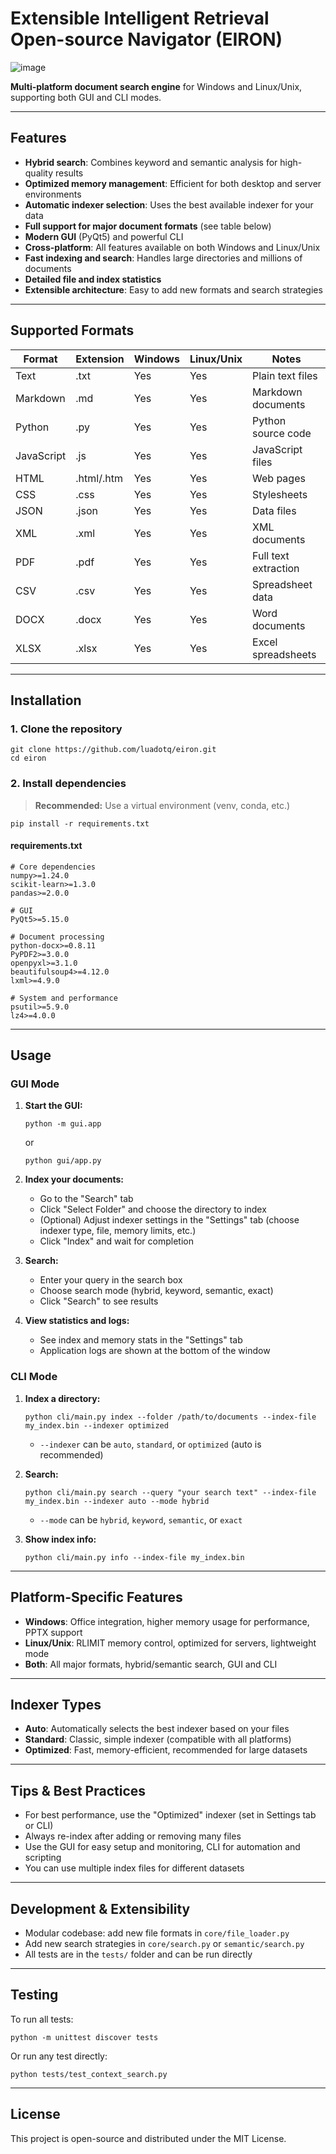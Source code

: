 # Extensible Intelligent Retrieval Open-source Navigator (EIRON)

![image](https://github.com/user-attachments/assets/03de0c5b-2e1d-4fbf-abfa-dc58c45ed288)

**Multi-platform document search engine** for Windows and Linux/Unix, supporting both GUI and CLI modes.

---

## Features

- **Hybrid search**: Combines keyword and semantic analysis for high-quality results
- **Optimized memory management**: Efficient for both desktop and server environments
- **Automatic indexer selection**: Uses the best available indexer for your data
- **Full support for major document formats** (see table below)
- **Modern GUI** (PyQt5) and powerful CLI
- **Cross-platform**: All features available on both Windows and Linux/Unix
- **Fast indexing and search**: Handles large directories and millions of documents
- **Detailed file and index statistics**
- **Extensible architecture**: Easy to add new formats and search strategies

---

## Supported Formats

| Format  | Extension | Windows | Linux/Unix  | Notes                    |
|---------|-----------|---------|-------------|--------------------------|
| Text    | .txt      | Yes     | Yes         | Plain text files         |
| Markdown| .md       | Yes     | Yes         | Markdown documents       |
| Python  | .py       | Yes     | Yes         | Python source code       |
| JavaScript| .js      | Yes     | Yes         | JavaScript files         |
| HTML    | .html/.htm| Yes     | Yes         | Web pages                |
| CSS     | .css      | Yes     | Yes         | Stylesheets              |
| JSON    | .json     | Yes     | Yes         | Data files               |
| XML     | .xml      | Yes     | Yes         | XML documents            |
| PDF     | .pdf      | Yes     | Yes         | Full text extraction     |
| CSV     | .csv      | Yes     | Yes         | Spreadsheet data         |
| DOCX    | .docx     | Yes     | Yes         | Word documents           |
| XLSX    | .xlsx     | Yes     | Yes         | Excel spreadsheets       |

---

## Installation

### 1. Clone the repository
```shell
git clone https://github.com/luadotq/eiron.git
cd eiron
```

### 2. Install dependencies

> **Recommended:** Use a virtual environment (venv, conda, etc.)

```shell
pip install -r requirements.txt
```

#### requirements.txt
```
# Core dependencies
numpy>=1.24.0
scikit-learn>=1.3.0
pandas>=2.0.0

# GUI
PyQt5>=5.15.0

# Document processing
python-docx>=0.8.11
PyPDF2>=3.0.0
openpyxl>=3.1.0
beautifulsoup4>=4.12.0
lxml>=4.9.0

# System and performance
psutil>=5.9.0
lz4>=4.0.0
```

---

## Usage

### GUI Mode

1. **Start the GUI:**
   ```shell
   python -m gui.app
   ```
   or
   ```shell
   python gui/app.py
   ```

2. **Index your documents:**
   - Go to the "Search" tab
   - Click "Select Folder" and choose the directory to index
   - (Optional) Adjust indexer settings in the "Settings" tab (choose indexer type, file, memory limits, etc.)
   - Click "Index" and wait for completion

3. **Search:**
   - Enter your query in the search box
   - Choose search mode (hybrid, keyword, semantic, exact)
   - Click "Search" to see results

4. **View statistics and logs:**
   - See index and memory stats in the "Settings" tab
   - Application logs are shown at the bottom of the window

### CLI Mode

1. **Index a directory:**
   ```shell
   python cli/main.py index --folder /path/to/documents --index-file my_index.bin --indexer optimized
   ```
   - `--indexer` can be `auto`, `standard`, or `optimized` (auto is recommended)

2. **Search:**
   ```shell
   python cli/main.py search --query "your search text" --index-file my_index.bin --indexer auto --mode hybrid
   ```
   - `--mode` can be `hybrid`, `keyword`, `semantic`, or `exact`

3. **Show index info:**
   ```shell
   python cli/main.py info --index-file my_index.bin
   ```

---

## Platform-Specific Features

- **Windows**: Office integration, higher memory usage for performance, PPTX support
- **Linux/Unix**: RLIMIT memory control, optimized for servers, lightweight mode
- **Both**: All major formats, hybrid/semantic search, GUI and CLI

---

## Indexer Types

- **Auto**: Automatically selects the best indexer based on your files
- **Standard**: Classic, simple indexer (compatible with all platforms)
- **Optimized**: Fast, memory-efficient, recommended for large datasets

---

## Tips & Best Practices

- For best performance, use the "Optimized" indexer (set in Settings tab or CLI)
- Always re-index after adding or removing many files
- Use the GUI for easy setup and monitoring, CLI for automation and scripting
- You can use multiple index files for different datasets

---

## Development & Extensibility

- Modular codebase: add new file formats in `core/file_loader.py`
- Add new search strategies in `core/search.py` or `semantic/search.py`
- All tests are in the `tests/` folder and can be run directly

---

## Testing

To run all tests:
```shell
python -m unittest discover tests
```
Or run any test directly:
```shell
python tests/test_context_search.py
```

---

## License

This project is open-source and distributed under the MIT License. 